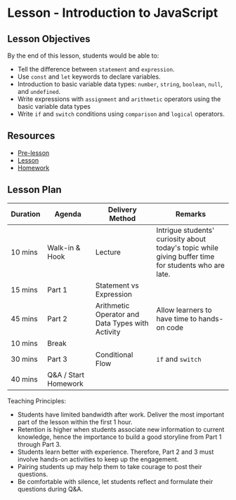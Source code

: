 # Lesson - Introduction to JavaScript

## Lesson Objectives

By the end of this lesson, students would be able to:

- Tell the difference between `statement` and `expression`.
- Use `const` and `let` keywords to declare variables.
- Introduction to basic variable data types: `number`, `string`, `boolean`, `null`, and `undefined`.
- Write expressions with `assignment` and `arithmetic` operators using the basic variable data types
- Write `if` and `switch` conditions using `comparison` and `logical` operators.

## Resources

- [Pre-lesson](./pre-lesson-work.md)
- [Lesson](./lesson.md)
- [Homework](./homework.md)

## Lesson Plan

| Duration | Agenda               | Delivery Method                                  | Remarks                                                                                              |
| -------- | -------------------- | ------------------------------------------------ | ---------------------------------------------------------------------------------------------------- |
| 10 mins  | Walk-in & Hook       | Lecture                                          | Intrigue students' curiosity about today's topic while giving buffer time for students who are late. |
| 15 mins  | Part 1               | Statement vs Expression                          |
| 45 mins  | Part 2               | Arithmetic Operator and Data Types with Activity | Allow learners to have time to hands-on code                                                         |
| 10 mins  | Break                |                                                  |
| 30 mins  | Part 3               | Conditional Flow                                 | `if` and `switch`                                                                                    |
| 40 mins  | Q&A / Start Homework |                                                  |

Teaching Principles:

- Students have limited bandwidth after work. Deliver the most important part of the lesson within the first 1 hour.
- Retention is higher when students associate new information to current knowledge, hence the importance to build a good storyline from Part 1 through Part 3.
- Students learn better with experience. Therefore, Part 2 and 3 must involve hands-on activities to keep up the engagement.
- Pairing students up may help them to take courage to post their questions.
- Be comfortable with silence, let students reflect and formulate their questions during Q&A.
